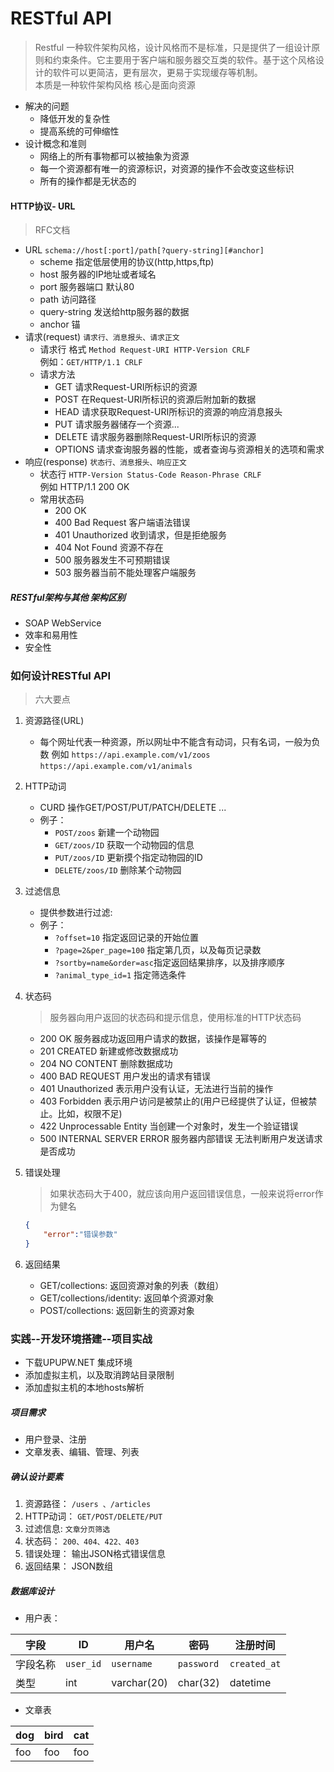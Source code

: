 # RESTful API
>Restful 一种软件架构风格，设计风格而不是标准，只是提供了一组设计原则和约束条件。它主要用于客户端和服务器交互类的软件。基于这个风格设计的软件可以更简洁，更有层次，更易于实现缓存等机制。  
本质是一种软件架构风格 核心是面向资源

* 解决的问题
	* 降低开发的复杂性
	* 提高系统的可伸缩性
* 设计概念和准则
	* 网络上的所有事物都可以被抽象为资源
	* 每一个资源都有唯一的资源标识，对资源的操作不会改变这些标识
	* 所有的操作都是无状态的


#### HTTP协议- URL
>RFC文档 

* URL `schema://host[:port]/path[?query-string][#anchor]`
	* scheme 指定低层使用的协议(http,https,ftp)
	* host 服务器的IP地址或者域名
	* port 服务器端口 默认80
	* path 访问路径
	* query-string 发送给http服务器的数据
	* anchor 锚	
* 请求(request) `请求行、消息报头、请求正文`
	* 请求行 格式 `Method Request-URI HTTP-Version CRLF`  
	例如：`GET/HTTP/1.1 CRLF`
	* 请求方法
		* GET 请求Request-URI所标识的资源
		* POST 在Request-URI所标识的资源后附加新的数据
		* HEAD 请求获取Request-URI所标识的资源的响应消息报头
		* PUT 请求服务器储存一个资源...
		* DELETE 请求服务器删除Request-URI所标识的资源
		* OPTIONS 请求查询服务器的性能，或者查询与资源相关的选项和需求
* 响应(response) `状态行、消息报头、响应正文`
	* 状态行 `HTTP-Version Status-Code Reason-Phrase CRLF`   
	例如 HTTP/1.1 200 OK
	* 常用状态码
		* 200 OK
		* 400 Bad Request 客户端语法错误
		* 401 Unauthorized 收到请求，但是拒绝服务
		* 404 Not Found 资源不存在
		* 500 服务器发生不可预期错误
		* 503 服务器当前不能处理客户端服务

##### RESTful架构与其他 架构区别
* SOAP WebService
* 效率和易用性
* 安全性

### 如何设计RESTful API
> 六大要点 

1. 资源路径(URL)
	* 每个网址代表一种资源，所以网址中不能含有动词，只有名词，一般为负数 
	例如 `https://api.example.com/v1/zoos`
		 `https://api.example.com/v1/animals` 
1. HTTP动词
	* CURD 操作GET/POST/PUT/PATCH/DELETE ...
	* 例子：
		* `POST/zoos` 新建一个动物园
	    * `GET/zoos/ID` 获取一个动物园的信息
		* `PUT/zoos/ID` 更新摸个指定动物园的ID
		* `DELETE/zoos/ID` 删除某个动物园
1. 过滤信息
	* 提供参数进行过滤:
	* 例子：
		* `?offset=10` 指定返回记录的开始位置
		* `?page=2&per_page=100` 指定第几页，以及每页记录数
		* `?sortby=name&order=asc`指定返回结果排序，以及排序顺序
		* `?animal_type_id=1` 指定筛选条件
1. 状态码
	
	>服务器向用户返回的状态码和提示信息，使用标准的HTTP状态码	
	* 200 OK 服务器成功返回用户请求的数据，该操作是幂等的
	* 201 CREATED 新建或修改数据成功
	* 204 NO CONTENT 删除数据成功
	* 400 BAD REQUEST 用户发出的请求有错误
	* 401 Unauthorized 表示用户没有认证，无法进行当前的操作
	* 403 Forbidden 表示用户访问是被禁止的(用户已经提供了认证，但被禁止。比如，权限不足)
	* 422 Unprocessable Entity 当创建一个对象时，发生一个验证错误
	* 500 INTERNAL SERVER ERROR 服务器内部错误 无法判断用户发送请求是否成功

1. 错误处理
	
	>如果状态码大于400，就应该向用户返回错误信息，一般来说将error作为健名
	
	```json
	{
		"error":"错误参数"
	}
	```


1. 返回结果
	* GET/collections: 返回资源对象的列表（数组）
	* GET/collections/identity: 返回单个资源对象
	* POST/collections: 返回新生的资源对象
	
### 实践--开发环境搭建--项目实战
* 下载UPUPW.NET 集成环境
* 添加虚拟主机，以及取消跨站目录限制
* 添加虚拟主机的本地hosts解析

##### 项目需求
* 用户登录、注册
* 文章发表、编辑、管理、列表

##### 确认设计要素
1. 资源路径： `/users 、/articles`
1. HTTP动词： `GET/POST/DELETE/PUT`
1. 过滤信息:  `文章分页筛选`
1. 状态码： `200、404、422、403`
1. 错误处理： 输出JSON格式错误信息
1. 返回结果： JSON数组

##### 数据库设计
* 用户表：

字段|ID  | 用户名 | 密码 | 注册时间 
---|----|------  |----  |----
字段名称|`user_id` | `username` | `password`  | `created_at`  
类型|int |  varchar(20)   | char(32) | datetime  

* 文章表 

dog | bird | cat
----|------|----
foo | foo  | foo




